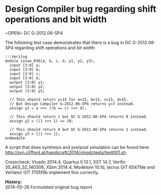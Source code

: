 
Design Compiler bug regarding shift operations and bit width
============================================================

~OPEN~ DC G-2012.06-SP4

The following test case demonstrates that there is a bug in DC G-2012.06-SP4
regarding shift operations and bit width:

    :::Verilog
    module issue_036(a, b, c, d, y1, y2, y3);
      input [3:0] a;
      input [3:0] b;
      input [3:0] c;
      input [3:0] d;
      output [3:0] y1;
      output [3:0] y2;
      output [3:0] y3;
    
      // This should return y=15 for a=15, b=15, c=15, d=15.
      // But Design Compiler G-2012.06-SP4 returns y=7 instead.
      assign y1 = a >>> ((b == c) >>> d);
    
      // This should return 1 but DC G-2012.06-SP4 returns 0 instead.
      assign y2 = (|1 >>> 1) == |0;
    
      // This should return 0 but DC G-2012.06-SP4 returns 1 instead.
      assign y3 = {|1 >>> 1};
    endmodule

A script that does synthesis and pre/post simulation can be found here:  
http://svn.clifford.at/handicraft/2014/vlogdctests/test001.sh

Crosscheck: Vivado 2014.4, Quartus II 13.1, XST 14.7, Verific 35_463_32_140306,
XSim 2014.4, Modelsim 10.1d, Iacrus GIT 6547fde and Verilator GIT f705f9b
implement this correctly.

**History:**  
2014-05-26 Formulated original bug report

